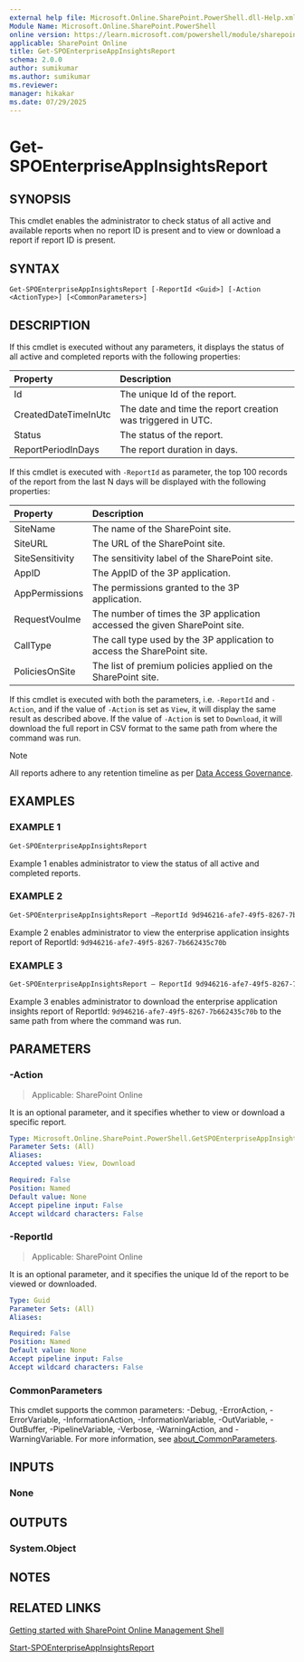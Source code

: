 ```yaml
---
external help file: Microsoft.Online.SharePoint.PowerShell.dll-Help.xml
Module Name: Microsoft.Online.SharePoint.PowerShell
online version: https://learn.microsoft.com/powershell/module/sharepoint-online/get-spoenterpriseappinsightsreport
applicable: SharePoint Online
title: Get-SPOEnterpriseAppInsightsReport
schema: 2.0.0
author: sumikumar
ms.author: sumikumar
ms.reviewer:
manager: hikakar
ms.date: 07/29/2025
---
```


# Get-SPOEnterpriseAppInsightsReport

## SYNOPSIS

This cmdlet enables the administrator to check status of all active and available reports when no report ID is present and to view or download a report if report ID is present.

## SYNTAX

```
Get-SPOEnterpriseAppInsightsReport [-ReportId <Guid>] [-Action <ActionType>] [<CommonParameters>]
```

## DESCRIPTION

If this cmdlet is executed without any parameters, it displays the status of all active and completed reports with the following properties:

| Property             | Description                                                 |
|:---------------------|:------------------------------------------------------------|
| Id                   | The unique Id of the report.                                |
| CreatedDateTimeInUtc | The date and time the report creation was triggered in UTC. |
| Status               | The status of the report.                                   |
| ReportPeriodInDays   | The report duration in days.                                |

If this cmdlet is executed with `-ReportId` as parameter, the top 100 records of the report from the last N days will be displayed with the following properties:

| Property        | Description                                                                |
|:----------------|:---------------------------------------------------------------------------|
| SiteName        | The name of the SharePoint site.                                           |
| SiteURL         | The URL of the SharePoint site.                                            |
| SiteSensitivity | The sensitivity label of the SharePoint site.                              |
| AppID           | The AppID of the 3P application.                                           |
| AppPermissions  | The permissions granted to the 3P application.                             |
| RequestVoulme   | The number of times the 3P application accessed the given SharePoint site. |
| CallType        | The call type used by the 3P application to access the SharePoint site.    |
| PoliciesOnSite  | The list of premium policies applied on the SharePoint site.               |

If this cmdlet is executed with both the parameters, i.e. `-ReportId` and `-Action`, and if the value of `-Action` is set as `View`, it will display the same result as described above. If the value of `-Action` is set to `Download`, it will download the full report in CSV format to the same path from where the command was run.

> [!NOTE]
> All reports adhere to any retention timeline as per [Data Access Governance](/sharepoint/data-access-governance-reports).

## EXAMPLES

### EXAMPLE 1

```powershell
Get-SPOEnterpriseAppInsightsReport
```

Example 1 enables administrator to view the status of all active and completed reports.

### EXAMPLE 2

```powershell
Get-SPOEnterpriseAppInsightsReport –ReportId 9d946216-afe7-49f5-8267-7b662435c70b
```

Example 2 enables administrator to view the enterprise application insights report of ReportId: `9d946216-afe7-49f5-8267-7b662435c70b`

### EXAMPLE 3

```powershell
Get-SPOEnterpriseAppInsightsReport – ReportId 9d946216-afe7-49f5-8267-7b662435c70b -Action Download
```

Example 3 enables administrator to download the enterprise application insights report of ReportId: `9d946216-afe7-49f5-8267-7b662435c70b` to the same path from where the command was run.

## PARAMETERS

### -Action

> Applicable: SharePoint Online

It is an optional parameter, and it specifies whether to view or download a specific report.

```yaml
Type: Microsoft.Online.SharePoint.PowerShell.GetSPOEnterpriseAppInsightsReport+ActionType
Parameter Sets: (All)
Aliases:
Accepted values: View, Download

Required: False
Position: Named
Default value: None
Accept pipeline input: False
Accept wildcard characters: False
```

### -ReportId

> Applicable: SharePoint Online

It is an optional parameter, and it specifies the unique Id of the report to be viewed or downloaded.

```yaml
Type: Guid
Parameter Sets: (All)
Aliases:

Required: False
Position: Named
Default value: None
Accept pipeline input: False
Accept wildcard characters: False
```

### CommonParameters
This cmdlet supports the common parameters: -Debug, -ErrorAction, -ErrorVariable, -InformationAction, -InformationVariable, -OutVariable, -OutBuffer, -PipelineVariable, -Verbose, -WarningAction, and -WarningVariable. For more information, see [about_CommonParameters](https://go.microsoft.com/fwlink/?LinkID=113216).

## INPUTS

### None

## OUTPUTS

### System.Object

## NOTES

## RELATED LINKS

[Getting started with SharePoint Online Management Shell](/powershell/sharepoint/sharepoint-online/connect-sharepoint-online)

[Start-SPOEnterpriseAppInsightsReport](./Start-SPOEnterpriseAppInsightsReport.md)
